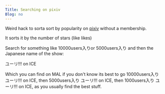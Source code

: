 ```yaml
---
Title: Searching on pixiv
Blog: no
---
```


Weird hack to sorta sort by popularity on [pixiv](https://www.pixiv.net/en/) without a membership.

It sorts it by the number of stars (like likes)

Search for something like 10000users入りor 5000users入り and then the Japanese name of the show:

ユーリ!!! on ICE

Which you can find on MAL if you don't know its best to go 10000users入り ユーリ!!! on ICE, then 5000users入り ユーリ!!! on ICE, then 1000users入り ユーリ!!! on ICE, as you usually find the best stuff.
